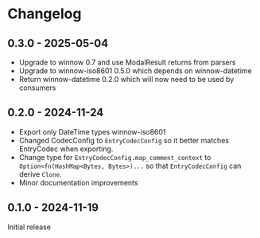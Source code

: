 # Changelog

## 0.3.0 - 2025-05-04
* Upgrade to winnow 0.7 and use ModalResult returns from parsers
* Upgrade to winnow-iso8601 0.5.0 which depends on winnow-datetime
* Return winnow-datetime 0.2.0 which will now need to be used by consumers

## 0.2.0 - 2024-11-24
* Export only DateTime types winnow-iso8601
* Changed CodecConfig to `EntryCodecConfig` so it better matches EntryCodec when exporting.
* Change type for `EntryCodecConfig.map_comment_context` to
  `Option<fn(HashMap<Bytes, Bytes>)...` so that `EntryCodecConfig` can derive `Clone`.
* Minor documentation improvements

## 0.1.0 - 2024-11-19
Initial release
